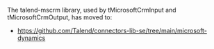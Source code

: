The talend-mscrm library, used by tMicrosoftCrmInput and tMicrosoftCrmOutput, has moved to:
- https://github.com/Talend/connectors-lib-se/tree/main/microsoft-dynamics
